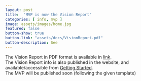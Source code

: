 ```yaml
---
layout: post
title:  "MVP is now the Vision Report"
categories: [ info, mvp ]
image: assets/images/home.jpg
featured: false
button-show: true
button-link: "assets/docs/VisionReport.pdf"
button-description: See
---
```


The Vision Report in PDF format is available in <a href="{{site.baseurl}}/assets/docs/VisionReport.pdf">link</a>.<br>
The Vision Report info is also published in the website, and available/accessible from <a href="{{ site.baseurl }}/client.html">Getting Started</a>.<br>
The MVP will be published soon (following the given template)<br>
